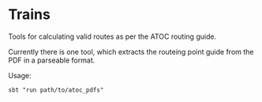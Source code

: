 Trains
======

Tools for calculating valid routes as per the ATOC routing guide.

Currently there is one tool, which extracts the routeing point guide
from the PDF in a parseable format.

Usage:

    sbt "run path/to/atoc_pdfs"
